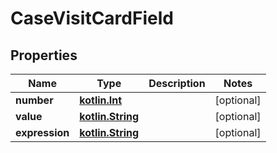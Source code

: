 # CaseVisitCardField

## Properties
Name | Type | Description | Notes
------------ | ------------- | ------------- | -------------
**number** | [**kotlin.Int**](.md) |  |  [optional]
**value** | [**kotlin.String**](.md) |  |  [optional]
**expression** | [**kotlin.String**](.md) |  |  [optional]
